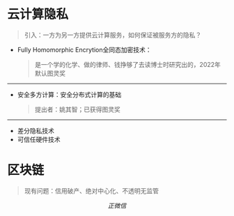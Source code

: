 # 云计算隐私

> 引入：一方为另一方提供云计算服务，如何保证被服务方的隐私？


+ Fully Homomorphic Encrytion全同态加密技术：

  > 是一个学的化学、做的律师、钱挣够了去读博士时研究出的，2022年默认图灵奖

---

+ 安全多方计算：安全分布式计算的基础

  > 提出者：姚其智；已获得图灵奖

----

+ 差分隐私技术
+ 可信任硬件技术

# 区块链

> 现有问题：信用破产、绝对中心化、不透明无监管


$$正微信$$